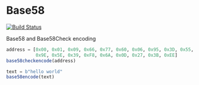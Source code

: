 # Base58
[![Build Status](https://travis-ci.org/gdkrmr/Base58.jl.svg?branch=master)](https://travis-ci.org/gdkrmr/Base58.jl)

Base58 and Base58Check encoding

```julia
address = [0x00, 0x01, 0x09, 0x66, 0x77, 0x60, 0x06, 0x95, 0x3D, 0x55, 0x67, 0x43,
           0x9E, 0x5E, 0x39, 0xF8, 0x6A, 0x0D, 0x27, 0x3B, 0xEE]
base58checkencode(address)

text = b"hello world"
base58encode(text)
```
